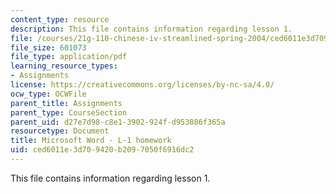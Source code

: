 ```yaml
---
content_type: resource
description: This file contains information regarding lesson 1.
file: /courses/21g-110-chinese-iv-streamlined-spring-2004/ced6011e3d709420b2097050f6916dc2_MIT21G_110S04_L_1_homework.pdf
file_size: 601073
file_type: application/pdf
learning_resource_types:
- Assignments
license: https://creativecommons.org/licenses/by-nc-sa/4.0/
ocw_type: OCWFile
parent_title: Assignments
parent_type: CourseSection
parent_uid: d27e7d98-c8e1-3902-924f-d953886f365a
resourcetype: Document
title: Microsoft Word - L-1 homework
uid: ced6011e-3d70-9420-b209-7050f6916dc2
---
```

This file contains information regarding lesson 1.